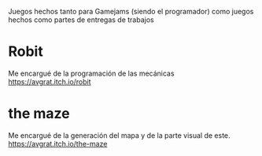 Juegos hechos tanto para Gamejams (siendo el programador) como juegos hechos como partes de entregas de trabajos

# Robit
Me encargué de la programación de las mecánicas
https://avgrat.itch.io/robit

# the maze
Me encargué de la generación del mapa y de la parte visual de este.
https://avgrat.itch.io/the-maze

